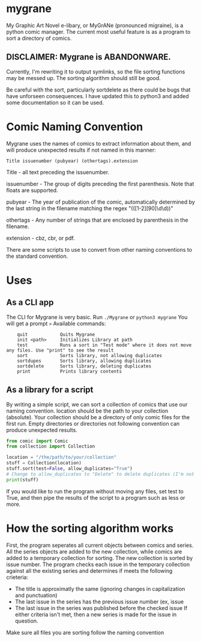 # mygrane

My Graphic Art Novel e-libary, or MyGrANe (pronounced migraine), is a python comic manager.
The current most useful feature is as a program to sort a directory of comics.

## DISCLAIMER: Mygrane is ABANDONWARE.

Currently, I'm rewriting it to output symlinks, so the file sorting functions may be messed up.
The sorting algorithm should still be good.

Be careful with the sort, particularly sortdelete as there could be bugs that have unforseen consequences.
I have updated this to python3 and added some documentation so it can be used.

# Comic Naming Convention

Mygrane uses the names of comics to extract information about them,
and will produce unexpected results if not named in this manner:

```
Title issuenumber (pubyear) (othertags).extension
```

Title - all text preceding the issuenumber.

issuenumber - The group of digits preceding the first parenthesis. Note that floats are supported.

pubyear - The year of publication of the comic, automatically determined by the last string in the filename matching
the regex "\(([1-2][90]\d\d)\)"

othertags - Any number of strings that are enclosed by parenthesis in the filename.

extension - cbz, cbr, or pdf.

There are some scripts to use to convert from other naming conventions to the standard convention.

# Uses

## As a CLI app

The CLI for Mygrane is very basic.
Run `./Mygrane` or `python3 mygrane`
You will get a prompt `>`
Available commands:

```
    quit            Quits Mygrane
    init <path>     Initializes Library at path
    test            Runs a sort in "Test mode" where it does not move any files. Use "print" to see the result
    sort            Sorts library, not allowing duplicates
    sortdupes       Sorts library, allowing duplicates
    sortdelete      Sorts library, deleting duplicates
    print           Prints library contents
```

## As a library for a script

By writing a simple script, we can sort a collection of comics that use our naming convention.
location should be the path to your collection (absolute).
Your collection should be a directory of only comic files for the first run.
Empty directories or directories not following convention can produce unexpected results.

```python
from comic import Comic
from collection import Collection

location = "/the/path/to/your/collection"
stuff = Collection(location)
stuff.sort(test=False, allow_duplicates="True")
# Change to allow_duplicates to "Delete" to delete duplicates (I'm not responsible if this deletes anything important)
print(stuff)
```

If you would like to run the program without moving any files, set test to True,
and then pipe the results of the script to a program such as less or more.

# How the sorting algorithm works

First, the program seperates all current objects between comics and series.
All the series objects are added to the new collection, while comics are added to a temporary collection for sorting.
The new collection is sorted by issue number.
The program checks each issue in the temporary collection against all the existing series and determines if meets the
following crieteria:

* The title is approximatly the same (ignoring changes in capitalization and punctuation)
* The last issue in the series has the previous issue number (ex, issue
* The last issue in the series was published before the checked issue
  If either criteria isn't met, then a new series is made for the issue in question.

Make sure all files you are sorting follow the naming convention


